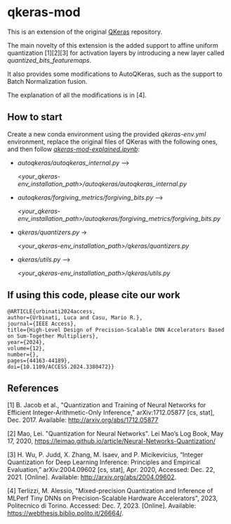 # qkeras-mod
This is an extension of the original [QKeras](https://github.com/google/qkeras) repository.

The main novelty of this extension is the added support to affine uniform quantization [1][2][3] for activation layers by introducing a new layer called _quantized_bits_featuremaps_.

It also provides some modifications to AutoQKeras, such as the support to Batch Normalization fusion.

The explanation of all the modifications is in [4]. 

## How to start
Create a new conda environment using the provided _qkeras-env.yml_ environment, replace the original files of QKeras with the following ones, and then follow [_qkeras-mod-explained.ipynb_](https://github.com/LucaUrbinati44/qkeras-mod/blob/main/qkeras-mod-explained.ipynb):
- _autoqkeras/autoqkeras_internal.py_ -->

  _<your_qkeras-env_installation_path>/autoqkeras/autoqkeras_internal.py_
- _autoqkeras/forgiving_metrics/forgiving_bits.py_ -->

  _<your_qkeras-env_installation_path>/autoqkeras/forgiving_metrics/forgiving_bits.py_ 
- _qkeras/quantizers.py_ ->

  _<your_qkeras-env_installation_path>/qkeras/quantizers.py_
- _qkeras/utils.py_ -->

  _<your_qkeras-env_installation_path>/qkeras/utils.py_

## If using this code, please cite our work
```
@ARTICLE{urbinati2024access,
author={Urbinati, Luca and Casu, Mario R.},
journal={IEEE Access}, 
title={High-Level Design of Precision-Scalable DNN Accelerators Based on Sum-Together Multipliers}, 
year={2024},
volume={12},
number={},
pages={44163-44189},
doi={10.1109/ACCESS.2024.3380472}}
```


## References
[1] B. Jacob et al., "Quantization and Training of Neural Networks for Efficient Integer-Arithmetic-Only Inference," arXiv:1712.05877 [cs, stat], Dec. 2017. Available: http://arxiv.org/abs/1712.05877

[2] Mao, Lei. "Quantization for Neural Networks". Lei Mao’s Log Book, May 17, 2020, https://leimao.github.io/article/Neural-Networks-Quantization/

[3] H. Wu, P. Judd, X. Zhang, M. Isaev, and P. Micikevicius, “Integer Quantization for Deep Learning Inference: Principles and Empirical Evaluation,” arXiv:2004.09602 [cs, stat], Apr. 2020, Accessed: Dec. 22, 2021. [Online]. Available: http://arxiv.org/abs/2004.09602.

[4] Terlizzi, M. Alessio, "Mixed-precision Quantization and Inference of MLPerf Tiny DNNs on Precision-Scalable Hardware Accelerators", 2023, Politecnico di Torino. Accessed: Dec. 7, 2023. [Online]. Available: https://webthesis.biblio.polito.it/26664/.

